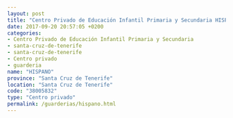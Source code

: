 ```yaml
---
layout: post
title: "Centro Privado de Educación Infantil Primaria y Secundaria HISPANO"
date: 2017-09-20 20:57:05 +0200
categories:
- Centro Privado de Educación Infantil Primaria y Secundaria
- santa-cruz-de-tenerife
- santa-cruz-de-tenerife
- Centro privado
- guarderia
name: "HISPANO"
province: "Santa Cruz de Tenerife"
location: "Santa Cruz de Tenerife"
code: "38005832"
type: "Centro privado"
permalink: /guarderias/hispano.html
---
```

